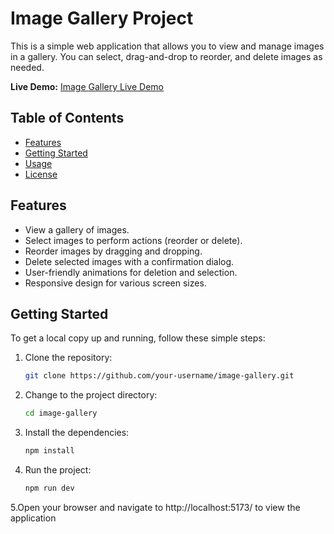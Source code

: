 # Image Gallery Project

This is a simple web application that allows you to view and manage images in a gallery. You can select, drag-and-drop to reorder, and delete images as needed.

**Live Demo:** [Image Gallery Live Demo](https://image-galley-by-naim.netlify.app/)

## Table of Contents

- [Features](#features)
- [Getting Started](#getting-started)
- [Usage](#usage)
- [License](#license)

## Features

- View a gallery of images.
- Select images to perform actions (reorder or delete).
- Reorder images by dragging and dropping.
- Delete selected images with a confirmation dialog.
- User-friendly animations for deletion and selection.
- Responsive design for various screen sizes.

## Getting Started

To get a local copy up and running, follow these simple steps:

1. Clone the repository:

   ```sh
   git clone https://github.com/your-username/image-gallery.git
2. Change to the project directory:

   ```sh
   cd image-gallery
3. Install the dependencies:

   ```sh
   npm install
4. Run the project:

   ```sh
   npm run dev

 5.Open your browser and navigate to http://localhost:5173/ to view the application
